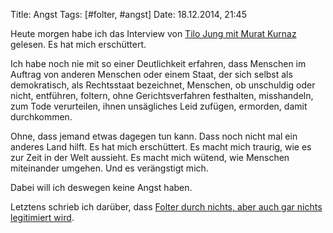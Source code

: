 Title: Angst
Tags: [#folter, #angst]
Date: 18.12.2014, 21:45

Heute morgen habe ich das Interview von [Tilo Jung mit Murat Kurnaz](https://krautreporter.de/221--und-da-wurde-mir-klar-dass-wir-hinter-mcdonalds-gefoltert-werden) gelesen. Es hat mich erschüttert.

Ich habe noch nie mit so einer Deutlichkeit erfahren, dass Menschen im Auftrag von anderen Menschen oder einem Staat, der sich selbst als demokratisch, als Rechtsstaat bezeichnet, Menschen, ob unschuldig oder nicht, entführen, foltern, ohne Gerichtsverfahren festhalten, misshandeln, zum Tode verurteilen, ihnen unsägliches Leid zufügen, ermorden, damit durchkommen.

 Ohne, dass jemand etwas dagegen tun kann. Dass noch nicht mal ein anderes Land hilft. Es hat mich erschüttert. Es macht mich traurig, wie es zur Zeit in der Welt aussieht. Es macht mich wütend, wie Menschen miteinander umgehen. Und es verängstigt mich.

Dabei will ich deswegen keine Angst haben.

Letztens schrieb ich darüber, dass [Folter durch nichts, aber auch gar nichts legitimiert wird](http://zeitschlag.net/2014/folter/).
